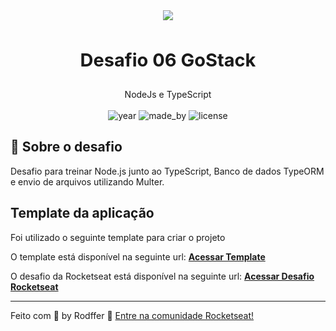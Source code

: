 <div align="center">
<a target="_blank" href="https://camo.githubusercontent.com/d25397e9df01fe7882dcc1cbc96bdf052ffd7d0c/68747470733a2f2f73746f726167652e676f6f676c65617069732e636f6d2f676f6c64656e2d77696e642f626f6f7463616d702d676f737461636b2f6865616465722d6465736166696f732e706e67"><img src="https://camo.githubusercontent.com/d25397e9df01fe7882dcc1cbc96bdf052ffd7d0c/68747470733a2f2f73746f726167652e676f6f676c65617069732e636f6d2f676f6c64656e2d77696e642f626f6f7463616d702d676f737461636b2f6865616465722d6465736166696f732e706e67" border="0"></a> 
</div>
<br>
<p align="center" style="font-size: 29px"><b>Desafio 06 GoStack</b></p>
<p align="center">
  NodeJs e TypeScript<br>
  <br>
  <img alt="year" src="https://img.shields.io/badge/year-2020-blueviolet">
  <img alt="made_by" src="https://img.shields.io/badge/made%20by-Rodffer-blueviolet">
  <img alt="license" src="https://img.shields.io/badge/licence-MIT-blueviolet">
</p>


<h2>🚀 Sobre o desafio</h2>
<p>Desafio para treinar Node.js junto ao TypeScript, Banco de dados TypeORM e envio de arquivos utilizando Multer.</p>
<h2>Template da aplicação</h2>
<p>Foi utilizado o seguinte template para criar o projeto</p>
<p>O template está disponível na seguinte url: <strong><a href="https://github.com/Rocketseat/gostack-template-typeorm-upload">Acessar Template</a></strong></p>
<p>O desafio da Rocketseat está disponível na seguinte url: <strong><a href="https://github.com/Rocketseat/bootcamp-gostack-desafios/tree/master/desafio-database-upload">Acessar Desafio Rocketseat</a></strong></p>
<hr>
<p>Feito com <g-emoji class="g-emoji" alias="purple_heart" fallback-src="https://github.githubassets.com/images/icons/emoji/unicode/1f49c.png">💜</g-emoji> by Rodffer <g-emoji class="g-emoji" alias="wave" fallback-src="https://github.githubassets.com/images/icons/emoji/unicode/1f44b.png">👋</g-emoji> <a href="https://discordapp.com/invite/gCRAFhc" rel="nofollow">Entre na comunidade Rocketseat!</a></p>

